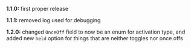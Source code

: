 **1.1.0:** first proper release

**1.1.1:** removed log used for debugging

**1.2.0:** changed `OnceOff` field to now be an enum for activation type, and added new `held` option for things that are neither toggles nor once offs
